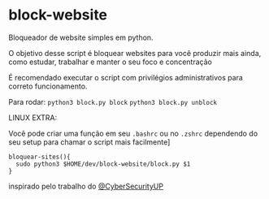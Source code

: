 # block-website
Bloqueador de website simples em python.

O objetivo desse script é bloquear websites para você produzir mais ainda, como estudar, trabalhar e manter o seu foco e concentração


É recomendado executar o script com privilégios administrativos para correto funcionamento.

Para rodar: 
```python3 block.py block```
```python3 block.py unblock```

LINUX EXTRA:

Você pode criar uma função em seu `.bashrc` ou no `.zshrc` dependendo do seu setup para chamar o script mais facilmente]

```
bloquear-sites(){
  sudo python3 $HOME/dev/block-website/block.py $1
}
```

inspirado pelo trabalho do [@CyberSecurityUP](https://github.com/CyberSecurityUP/block-website)
